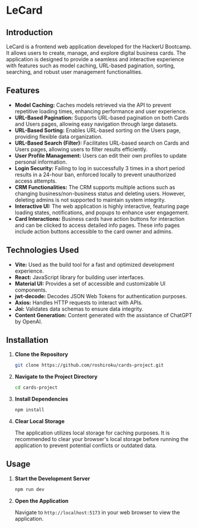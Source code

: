# LeCard

## Introduction

LeCard is a frontend web application developed for the HackerU Bootcamp. It allows users to create, manage, and explore digital business cards. The application is designed to provide a seamless and interactive experience with features such as model caching, URL-based pagination, sorting, searching, and robust user management functionalities.

## Features

- **Model Caching:** Caches models retrieved via the API to prevent repetitive loading times, enhancing performance and user experience.
- **URL-Based Pagination:** Supports URL-based pagination on both Cards and Users pages, allowing easy navigation through large datasets.
- **URL-Based Sorting:** Enables URL-based sorting on the Users page, providing flexible data organization.
- **URL-Based Search (Filter):** Facilitates URL-based search on Cards and Users pages, allowing users to filter results efficiently.
- **User Profile Management:** Users can edit their own profiles to update personal information.
- **Login Security:** Failing to log in successfully 3 times in a short period results in a 24-hour ban, enforced locally to prevent unauthorized access attempts.
- **CRM Functionalities:** The CRM supports multiple actions such as changing business/non-business status and deleting users. However, deleting admins is not supported to maintain system integrity.
- **Interactive UI:** The web application is highly interactive, featuring page loading states, notifications, and popups to enhance user engagement.
- **Card Interactions:** Business cards have action buttons for interaction and can be clicked to access detailed info pages. These info pages include action buttons accessible to the card owner and admins.

## Technologies Used

- **Vite:** Used as the build tool for a fast and optimized development experience.
- **React:** JavaScript library for building user interfaces.
- **Material UI:** Provides a set of accessible and customizable UI components.
- **jwt-decode:** Decodes JSON Web Tokens for authentication purposes.
- **Axios:** Handles HTTP requests to interact with APIs.
- **Joi:** Validates data schemas to ensure data integrity.
- **Content Generation:** Content generated with the assistance of ChatGPT by OpenAI.

## Installation

1. **Clone the Repository**

    ```bash
    git clone https://github.com/roshiroku/cards-project.git
    ```

2. **Navigate to the Project Directory**

    ```bash
    cd cards-project
    ```

3. **Install Dependencies**

    ```bash
    npm install
    ```

4. **Clear Local Storage**

    The application utilizes local storage for caching purposes. It is recommended to clear your browser's local storage before running the application to prevent potential conflicts or outdated data.

## Usage

1. **Start the Development Server**

    ```bash
    npm run dev
    ```

2. **Open the Application**

    Navigate to `http://localhost:5173` in your web browser to view the application.

